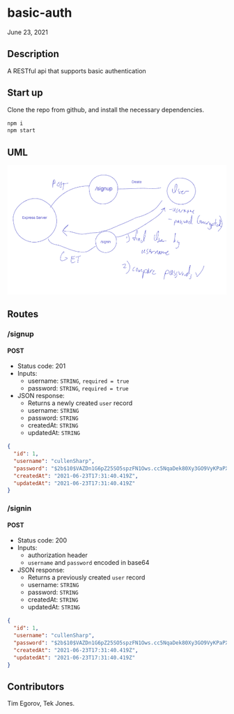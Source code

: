 # basic-auth

June 23, 2021

## Description

A RESTful api that supports basic authentication

## Start up

Clone the repo from github, and install the necessary dependencies.

```BASH
npm i
npm start
```

## UML

![Basic authentication process](UML.png)

## Routes

### /signup

#### POST

* Status code: 201
* Inputs:
  * username: `STRING`, `required = true`
  * password: `STRING`, `required = true`
* JSON response:
  * Returns a newly created `user` record
  * username: `STRING`
  * password: `STRING`
  * createdAt: `STRING`
  * updatedAt: `STRING`

```JSON
{
  "id": 1,
  "username": "cullenSharp",
  "password": "$2b$10$VAZDn1G6pZ25SO5spzFN1Ows.cc5NqaDek80Xy3GO9VyKPaPXq5V6",
  "createdAt": "2021-06-23T17:31:40.419Z",
  "updatedAt": "2021-06-23T17:31:40.419Z"
}
```

### /signin

#### POST

* Status code: 200
* Inputs:
  * authorization header
  * `username` and `password` encoded in base64
* JSON response:
  * Returns a previously created `user` record
  * username: `STRING`
  * password: `STRING`
  * createdAt: `STRING`
  * updatedAt: `STRING`

```JSON
{
  "id": 1,
  "username": "cullenSharp",
  "password": "$2b$10$VAZDn1G6pZ25SO5spzFN1Ows.cc5NqaDek80Xy3GO9VyKPaPXq5V6",
  "createdAt": "2021-06-23T17:31:40.419Z",
  "updatedAt": "2021-06-23T17:31:40.419Z"
}
```

## Contributors

Tim Egorov, Tek Jones.

<!--  -->